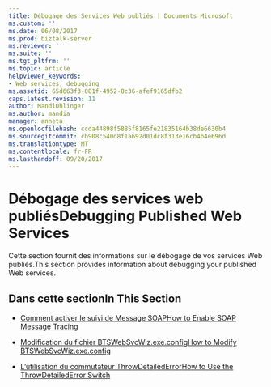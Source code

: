 ```yaml
---
title: Débogage des Services Web publiés | Documents Microsoft
ms.custom: ''
ms.date: 06/08/2017
ms.prod: biztalk-server
ms.reviewer: ''
ms.suite: ''
ms.tgt_pltfrm: ''
ms.topic: article
helpviewer_keywords:
- Web services, debugging
ms.assetid: 65d663f3-081f-4952-8c36-afef9165dfb2
caps.latest.revision: 11
author: MandiOhlinger
ms.author: mandia
manager: anneta
ms.openlocfilehash: ccda44898f5885f8165fe21835164b38de6630b4
ms.sourcegitcommit: cb908c540d8f1a692d01dc8f313e16cb4b4e696d
ms.translationtype: MT
ms.contentlocale: fr-FR
ms.lasthandoff: 09/20/2017
---
```

# <a name="debugging-published-web-services"></a><span data-ttu-id="c9313-102">Débogage des services web publiés</span><span class="sxs-lookup"><span data-stu-id="c9313-102">Debugging Published Web Services</span></span>
<span data-ttu-id="c9313-103">Cette section fournit des informations sur le débogage de vos services Web publiés.</span><span class="sxs-lookup"><span data-stu-id="c9313-103">This section provides information about debugging your published Web services.</span></span>  
  
## <a name="in-this-section"></a><span data-ttu-id="c9313-104">Dans cette section</span><span class="sxs-lookup"><span data-stu-id="c9313-104">In This Section</span></span>  
  
-   [<span data-ttu-id="c9313-105">Comment activer le suivi de Message SOAP</span><span class="sxs-lookup"><span data-stu-id="c9313-105">How to Enable SOAP Message Tracing</span></span>](../core/how-to-enable-soap-message-tracing.md)  
  
-   [<span data-ttu-id="c9313-106">Modification du fichier BTSWebSvcWiz.exe.config</span><span class="sxs-lookup"><span data-stu-id="c9313-106">How to Modify BTSWebSvcWiz.exe.config</span></span>](../core/how-to-modify-btswebsvcwiz-exe-config.md)  
  
-   [<span data-ttu-id="c9313-107">L’utilisation du commutateur ThrowDetailedError</span><span class="sxs-lookup"><span data-stu-id="c9313-107">How to Use the ThrowDetailedError Switch</span></span>](../core/how-to-use-the-throwdetailederror-switch.md)